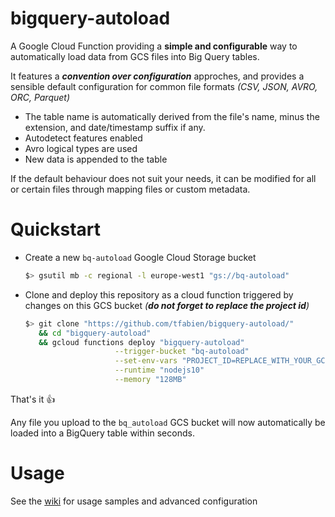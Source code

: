 
# bigquery-autoload

A Google Cloud Function providing a **simple and configurable** way to automatically load data  from GCS files into Big Query tables.

It features a **_convention over configuration_** approches, and provides a sensible default configuration for common file formats _(CSV, JSON, AVRO, ORC, Parquet)_
* The table name is automatically derived from the file's name, minus the extension, and date/timestamp suffix if any.
* Autodetect features enabled
* Avro logical types are used
* New data is appended to the table

If the default behaviour does not suit your needs, it can be modified for all or certain files through mapping files or custom metadata.

# Quickstart
* Create a new `bq-autoload` Google Cloud Storage bucket
  ```bash
  $> gsutil mb -c regional -l europe-west1 "gs://bq-autoload"
  ```
 
* Clone and deploy this repository as a cloud function triggered by changes on this GCS bucket _(**do not forget to replace the project id**)_
  ```bash
  $> git clone "https://github.com/tfabien/bigquery-autoload/"                     \
     && cd "bigquery-autoload"                                                     \
     && gcloud functions deploy "bigquery-autoload"                                \
                      --trigger-bucket "bq-autoload"                               \
                      --set-env-vars "PROJECT_ID=REPLACE_WITH_YOUR_GCP_PROJECT_ID" \
                      --runtime "nodejs10"                                         \
                      --memory "128MB"
  ```
  
That's it :+1:

Any file you upload to the `bq_autoload` GCS bucket will now automatically be loaded into a BigQuery table within seconds.
  
# Usage
See the [wiki](https://github.com/tfabien/bigquery-autoload/wiki) for usage samples and advanced configuration

